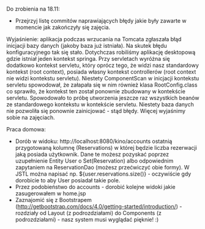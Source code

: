 Do zrobienia na 18.11:

* Przejrzyj listę commitów naprawiających błędy jakie były zawarte w momencie jak zakończyły się zajęcia.

Wyjaśnienie: aplikacja podczas wrzucania na Tomcata zgłaszała błąd inicjacji bazy danych (jakoby baza już istniała). Na skutek błędu konfiguracyjnego tak się stało. Dotychczas robiliśmy aplikację desktopową gdzie istniał jeden kontekst springa. Przy servletach wyróżna się dodatkowo kontekst servletu, który oprócz tego, że widzi nasz standardowy kontekst (root context), posiada własny kontekst controllerów (root context nie widzi kontekstu servletu). Niestety ComponentScan w inicjacji kontekstu servletu  spowodował, że załapała się w nim również klasa RootConfig.class co sprawiło, że kontekst ten został ponownie zbudowany w kontekście servletu. Spowodowało to próbę utworzenia jeszcze raz wszystkich beanów ze standardowego kontekstu w kontekście servletu. Niestety baza danych nie pozwoliła się ponownie zainicjować - stąd błędy. Więcej wyjaśnimy sobie na zajęciach.

Praca domowa:
* Dorób w widoku: http://localhost:8080/kino/accounts ostatnią przygotowaną kolumnę (Reservations) w której będzie liczba rezerwacji jaką posiada użytkownik. Dane te możesz pozyskać poprzez uzupełnienie Entity User o Set(Reservation) albo odpowiednim zapytaniem na ReservationDao (możesz przećwiczyć obie formy). W JSTL można napisać np. ${user.reservations.size()} - oczywiście gdy dorobicie to aby User posiadał takie pole.
* Przez podobieństwo do accounts - dorobić kolejne widoki jakie zasugerowałem w home.jsp
* Zaznajomić się z Bootstrapem (http://getbootstrap.com/docs/4.0/getting-started/introduction/) - rozdziały od Layout (z podrozdziałami) do Components (z podrozdziałami) - nasz system musi wyglądać pięknie! :)
